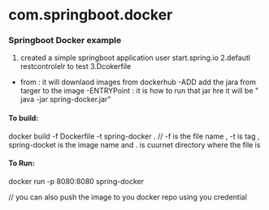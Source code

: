 # com.springboot.docker
### Springboot Docker example

1. created a simple springboot application user start.spring.io
2.defautl restcontrolelr to test
3.Dcokerfile
  - from : it will downlaod images from dockerhub
  -ADD add the jara from targer to the image
  -ENTRYPoint : it is how to run that jar hre it will be " java -jar spring-docker.jar"
  
  
  #### To build:
  docker build -f Dockerfile -t spring-docker . 
  // -f is the file name , -t is tag , spring-docket is the image name and . is cuurnet directory where the file is
  #### To Run:
  docker run -p 8080:8080 spring-docker
  
  // you can also push the image to you docker repo using you credential
